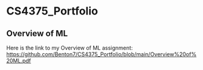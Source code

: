 # CS4375_Portfolio

## Overview of ML
Here is the link to my Overview of ML assignment:
https://github.com/Benton7/CS4375_Portfolio/blob/main/Overview%20of%20ML.pdf
